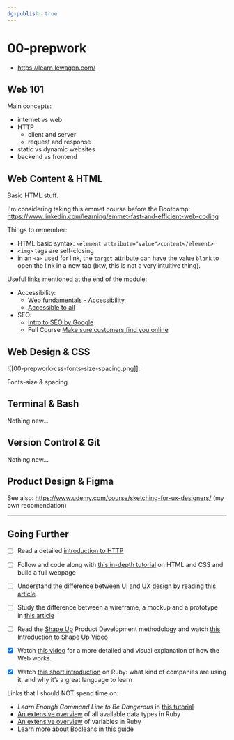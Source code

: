 ```yaml
---
dg-publish: true
---
```

# 00-prepwork

- <https://learn.lewagon.com/>


## Web 101

Main concepts:

- internet vs web
- HTTP
    - client and server
    - request and response
- static vs dynamic websites
- backend vs frontend

## Web Content & HTML

Basic HTML stuff.

I'm considering taking this emmet course before the Bootcamp: <https://www.linkedin.com/learning/emmet-fast-and-efficient-web-coding>

Things to remember:

- HTML basic syntax: `<element attribute="value">content</element>`
- `<img>` tags are self-closing
- in an `<a>` used for link, the `target` attribute can have the value `blank` to open the link in a new tab (btw, this is not a very intuitive thing).

Useful links mentioned at the end of the module:

- Accessibility:
    - [Web fundamentals - Accessibility](https://developers.google.com/web/fundamentals/accessibility/)
    - [Accessible to all](https://web.dev/accessible/)
- SEO:
    - [Intro to SEO by Google](https://learndigital.withgoogle.com/digitalgarage/course/become-searchable-online/module/6/lesson/46)
    - Full Course [Make sure customers find you online](https://learndigital.withgoogle.com/digitalgarage/course/become-searchable-online)



## Web Design & CSS

![[00-prepwork-css-fonts-size-spacing.png]]\:

Fonts-size & spacing






## Terminal & Bash

Nothing new...

## Version Control & Git

Nothing new...


## Product Design & Figma

See also: <https://www.udemy.com/course/sketching-for-ux-designers/> (my own recomendation)


---


## Going Further

- [ ] Read a detailed [introduction to HTTP](https://dev.to/mahmoudessam/introduction-to-http-5hkj)
- [ ] Follow and code along with [this in-depth tutorial](https://learn.shayhowe.com/html-css/) on HTML and CSS and build a full webpage
- [ ] Understand the difference between UI and UX design by reading [this article](https://xd.adobe.com/ideas/process/ui-design/ui-vs-ux-design-understanding-similarities-and-differences/)
- [ ] Study the difference between a wireframe, a mockup and a prototype in [this article](https://blog.railwaymen.org/wireframe-vs-mockup-vs-prototype-what-is-the-difference-and-why-your-app-needs-it)
- [ ] Read the [Shape Up](https://basecamp.com/shapeup/webbook) Product Development methodology and watch [this Introduction to Shape Up Video](https://learn.lewagon.com/c/4721/b/7917)
- [x] Watch [this video](https://www.youtube.com/watch?v=hJHvdBlSxug) for a more detailed and visual explanation of how the Web works.
- [x] Watch [this short introduction](https://www.youtube.com/watch?v=c7FExaJY9A4) on Ruby: what kind of companies are using it, and why it’s a great language to learn


Links that I should NOT spend time on:

- _Learn Enough Command Line to Be Dangerous_ in [this tutorial](https://www.learnenough.com/command-line-tutorial)
- [An extensive overview](https://launchschool.com/books/ruby/read/basics) of all available data types in Ruby
- [An extensive overview](https://launchschool.com/books/ruby/read/variables#whatisavariable) of variables in Ruby
- Learn more about Booleans in [this guide](https://www.rubyguides.com/2019/02/ruby-booleans/)